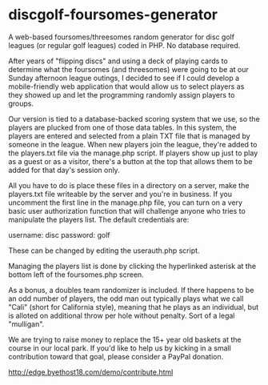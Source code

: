 # discgolf-foursomes-generator
A web-based foursomes/threesomes random generator for disc golf leagues (or regular golf leagues) coded in PHP. No database required.

After years of "flipping discs" and using a deck of playing cards to determine what the foursomes (and threesomes) were going to be at our Sunday afternoon league outings, I decided to see if I could develop a mobile-friendly web application that would allow us to select players as they showed up and let the programming randomly assign players to groups.

Our version is tied to a database-backed scoring system that we use, so the players are plucked from one of those data tables. In this system, the players are entered and selected from a plain TXT file that is managed by someone in the league. When new players join the league, they're added to the players.txt file via the manage.php script.  If players show up just to play as a guest or as a visitor, there's a button at the top that allows them to be added for that day's session only.

All you have to do is place these files in a directory on a server, make the players.txt file writeable by the server and you're in business. If you uncomment the first line in the manage.php file, you can turn on a very basic user authorization function that will challenge anyone who tries to manipulate the players list. The default credentials are:

username: disc
password: golf

These can be changed by editing the userauth.php script.

Managing the players list is done by clicking the hyperlinked asterisk at the bottom left of the foursomes.php screen.

As a bonus, a doubles team randomizer is included. If there happens to be an odd number of players, the odd man out typically plays what we call "Cali" (short for California style), meaning that he plays as an individual, but is alloted on additional throw per hole without penalty. Sort of a legal "mulligan".

We are trying to raise money to replace the 15+ year old baskets at the course in our local park. If you'd like to help us by kicking in a small contribution toward that goal, please consider a PayPal donation.

http://edge.byethost18.com/demo/contribute.html
